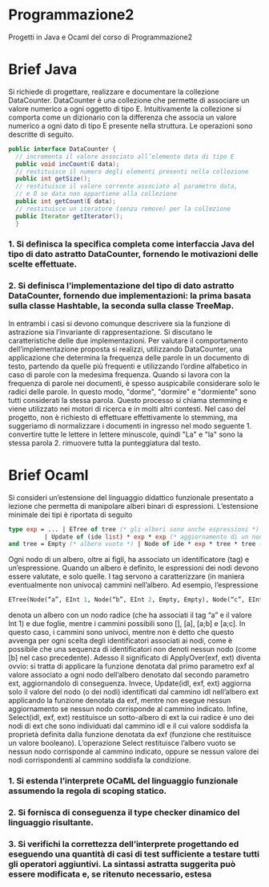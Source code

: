 # Programmazione2
Progetti in Java e Ocaml del corso di Programmazione2

# Brief Java
Si richiede di progettare, realizzare e documentare la collezione DataCounter. DataCounter è una collezione che permette di associare un valore numerico a ogni oggetto di tipo E. Intuitivamente la collezione si comporta come un dizionario con la differenza che associa un valore numerico a ogni dato di tipo E presente nella struttura. Le operazioni sono descritte di seguito. 
```java
public interface DataCounter { 
  // incrementa il valore associato all’elemento data di tipo E 
  public void incCount(E data); 
  // restituisce il numero degli elementi presenti nella collezione 
  public int getSize();
  // restituisce il valore corrente associato al parametro data, 
  // e 0 se data non appartiene alla collezione 
  public int getCount(E data); 
  // restituisce un iteratore (senza remove) per la collezione 
  public Iterator getIterator(); 
  } 
```
### 1. Si definisca la specifica completa come interfaccia Java del tipo di dato astratto DataCounter, fornendo le motivazioni delle scelte effettuate. 
### 2. Si definisca l’implementazione del tipo di dato astratto DataCounter, fornendo due implementazioni: la prima basata sulla classe Hashtable, la seconda sulla classe TreeMap. 
In entrambi i casi si devono comunque descrivere sia la funzione di astrazione sia l’invariante di rappresentazione. Si discutano le caratteristiche delle due implementazioni. Per valutare il comportamento dell’implementazione proposta si realizzi, utilizzando DataCounter, una applicazione che determina la frequenza delle parole in un documento di testo, partendo da quelle più frequenti e utilizzando l’ordine alfabetico in caso di parole con la medesima frequenza. 
Quando si lavora con la frequenza di parole nei documenti, è spesso auspicabile considerare solo le radici delle parole. In questo modo, "dorme", "dormire" e "dormiente" sono tutti considerati la stessa parola. Questo processo si chiama stemming e viene utilizzato nei motori di ricerca e in molti altri contesti. Nel caso del progetto, non è richiesto di effettuare effettivamente lo stemming, ma suggeriamo di normalizzare i documenti in ingresso nel modo seguente 1. convertire tutte le lettere in lettere minuscole, quindi "La" e "la" sono la stessa parola 2. rimuovere tutta la punteggiatura dal testo.

# Brief Ocaml
Si consideri un’estensione del linguaggio didattico funzionale presentato a lezione che permetta di manipolare alberi binari di espressioni. L’estensione minimale dei tipi è riportata di seguito 
```OCaml
type exp = ... | ETree of tree (* gli alberi sono anche espressioni *) | ApplyOver of exp * exp (* applicazione di funzione ai nodi *) 
          | Update of (ide list) * exp * exp (* aggiornamento di un nodo *) | Select of (ide list) * exp * exp (* selezione condizionale di un nodo *)
and tree = Empty (* albero vuoto *) | Node of ide * exp * tree * tree (* albero binario *) 
```
Ogni nodo di un albero, oltre ai figli, ha associato un identificatore (tag) e un’espressione. Quando un albero è definito, le espressioni dei nodi devono essere valutate, e solo quelle. I tag servono a caratterizzare (in maniera eventualmente non univoca) cammini nell’albero. Ad esempio, l’espressione 
```Ocaml
ETree(Node(“a”, EInt 1, Node(“b”, EInt 2, Empty, Empty), Node(“c”, EInt 3, Empty, Empty)) 
```
denota un albero con un nodo radice (che ha associati il tag “a” e il valore Int 1) e due foglie, mentre i cammini possibili sono [], [a], [a;b] e [a;c]. In questo caso, i cammini sono univoci, mentre non è detto che questo avvenga per ogni scelta degli identificatori associati ai nodi, come è possibile che una sequenza di identificatori non denoti nessun nodo (come [b] nel caso precedente). Adesso il significato di ApplyOver(exf, ext) diventa ovvio: si tratta di applicare la funzione denotata dal primo parametro exf al valore associato a ogni nodo dell’albero denotato dal secondo parametro ext, aggiornandolo di conseguenza. Invece, Update(idl, exf, ext) aggiorna solo il valore del nodo (o dei nodi) identificati dal cammino idl nell’albero ext applicando la funzione denotata da exf, mentre non esegue nessun aggiornamento se nessun nodo corrisponde al cammino indicato. Infine, Select(idl, exf, ext) restituisce un sotto-albero di ext la cui radice è uno dei nodi di ext che sono individuati dal cammino idl e il cui valore soddisfa la proprietà definita dalla funzione denotata da exf (funzione che restituisce un valore booleano). L’operazione Select restituisce l’albero vuoto se nessun nodo corrisponde al cammino indicato, oppure se nessun valore dei nodi corrispondenti al cammino soddisfa la condizione. 
### 1. Si estenda l’interprete OCaML del linguaggio funzionale assumendo la regola di scoping statico. 
### 2. Si fornisca di conseguenza il type checker dinamico del linguaggio risultante. 
### 3. Si verifichi la correttezza dell’interprete progettando ed eseguendo una quantità di casi di test sufficiente a testare tutti gli operatori aggiuntivi. La sintassi astratta suggerita può essere modificata e, se ritenuto necessario, estesa
